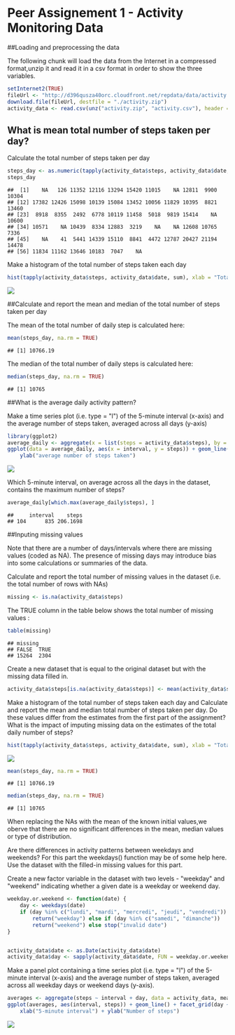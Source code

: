 # Peer Assignement 1 - Activity Monitoring Data

##Loading and preprocessing the data

The following chunk will load the data from the Internet in a compressed format,unzip it and read it in a csv format in order to show the three variables.

    


```r
setInternet2(TRUE)
fileUrl <- "http://d396qusza40orc.cloudfront.net/repdata/data/activity.zip"
download.file(fileUrl, destfile = "./activity.zip")
activity_data <- read.csv(unz("activity.zip", "activity.csv"), header = TRUE, sep = ",")
```

## What is mean total number of steps taken per day?

Calculate the total number of steps taken per day


```r
steps_day <- as.numeric(tapply(activity_data$steps, activity_data$date, sum))
steps_day
```

```
##  [1]    NA   126 11352 12116 13294 15420 11015    NA 12811  9900 10304
## [12] 17382 12426 15098 10139 15084 13452 10056 11829 10395  8821 13460
## [23]  8918  8355  2492  6778 10119 11458  5018  9819 15414    NA 10600
## [34] 10571    NA 10439  8334 12883  3219    NA    NA 12608 10765  7336
## [45]    NA    41  5441 14339 15110  8841  4472 12787 20427 21194 14478
## [56] 11834 11162 13646 10183  7047    NA
```


Make a histogram of the total number of steps taken each day


```r
hist(tapply(activity_data$steps, activity_data$date, sum), xlab = "Total number of daily steps",  main = "Total number of daily steps")
```

![](PA1_template_files/figure-html/unnamed-chunk-3-1.png) 

##Calculate and report the mean and median of the total number of steps taken per day

The mean of the total number of daily step is calculated here:


```r
mean(steps_day, na.rm = TRUE)
```

```
## [1] 10766.19
```

The median of the total number of daily steps is calculated here:


```r
median(steps_day, na.rm = TRUE)
```

```
## [1] 10765
```

##What is the average daily activity pattern?

Make a time series plot (i.e. type = "l") of the 5-minute interval (x-axis) and the average number of steps taken, averaged across all days (y-axis)


```r
library(ggplot2)
average_daily <- aggregate(x = list(steps = activity_data$steps), by = list(interval = activity_data$interval), FUN = mean, na.rm = TRUE)
ggplot(data = average_daily, aes(x = interval, y = steps)) + geom_line() + xlab("5-minute interval") + 
    ylab("average number of steps taken")
```

![](PA1_template_files/figure-html/unnamed-chunk-6-1.png) 

Which 5-minute interval, on average across all the days in the dataset, contains the maximum number of steps?


```r
average_daily[which.max(average_daily$steps), ]
```

```
##     interval    steps
## 104      835 206.1698
```

##Inputing missing values

Note that there are a number of days/intervals where there are missing values (coded as NA). The presence of missing days may introduce bias into some calculations or summaries of the data.

Calculate and report the total number of missing values in the dataset (i.e. the total number of rows with NAs)


```r
missing <- is.na(activity_data$steps)
```

The TRUE column in the table below shows the total number of missing values :


```r
table(missing)
```

```
## missing
## FALSE  TRUE 
## 15264  2304
```

Create a new dataset that is equal to the original dataset but with the missing data filled in.


```r
activity_data$steps[is.na(activity_data$steps)] <- mean(activity_data$steps, na.rm= TRUE)
```


Make a histogram of the total number of steps taken each day and Calculate and report the mean and median total number of steps taken per day. Do these values differ from the estimates from the first part of the assignment? What is the impact of imputing missing data on the estimates of the total daily number of steps?


```r
hist(tapply(activity_data$steps, activity_data$date, sum), xlab = "Total number of daily steps",  main = "Total number of daily steps")
```

![](PA1_template_files/figure-html/unnamed-chunk-11-1.png) 

```r
mean(steps_day, na.rm = TRUE)
```

```
## [1] 10766.19
```

```r
median(steps_day, na.rm = TRUE)
```

```
## [1] 10765
```

When replacing the NAs with the mean of the known initial values,we oberve that there are no significant differences in the mean, median values or type of distribution.


Are there differences in activity patterns between weekdays and weekends?
For this part the weekdays() function may be of some help here. Use the dataset with the filled-in missing values for this part.

Create a new factor variable in the dataset with two levels - "weekday" and "weekend" indicating whether a given date is a weekday or weekend day.


```r
weekday.or.weekend <- function(date) {
    day <- weekdays(date)
    if (day %in% c("lundi", "mardi", "mercredi", "jeudi", "vendredi")) 
        return("weekday") else if (day %in% c("samedi", "dimanche")) 
        return("weekend") else stop("invalid date")
}


activity_data$date <- as.Date(activity_data$date)
activity_data$day <- sapply(activity_data$date, FUN = weekday.or.weekend)
```


Make a panel plot containing a time series plot (i.e. type = "l") of the 5-minute interval (x-axis) and the average number of steps taken, averaged across all weekday days or weekend days (y-axis). 


```r
averages <- aggregate(steps ~ interval + day, data = activity_data, mean)
ggplot(averages, aes(interval, steps)) + geom_line() + facet_grid(day ~ .) + 
    xlab("5-minute interval") + ylab("Number of steps")
```

![](PA1_template_files/figure-html/unnamed-chunk-13-1.png) 

